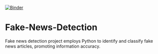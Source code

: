 [![Binder](https://mybinder.org/badge_logo.svg)](https://mybinder.org/v2/gh/Arup3201/Fake-News-Detection/main)
# Fake-News-Detection
Fake news detection project employs Python to identify and classify fake news articles, promoting information accuracy.
